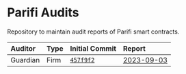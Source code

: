 # Parifi Audits

Repository to maintain audit reports of Parifi smart contracts.

[457f9f2]: https://github.com/Parifi/parifi-contracts-internal/commit/457f9f2e247e681e2e183a910d25335cb0473fc7


| Auditor    | Type  | Initial Commit       | Report                                       |
| :--------- | :---  | :------------------- | :------------------------------------------- |
| Guardian   | Firm  | [`457f9f2`][457f9f2] | [2023-09-03](./parifi_audit_1-2023-09-03.pdf) |
